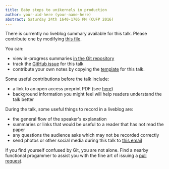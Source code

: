 ```yaml
---
title: Baby steps to unikernels in production
author: your-uid-here (your-name-here)
abstract: Saturday 24th 1640-1705 PM (CUFP 2016)
---
```


There is currently no liveblog summary available for this talk. Please contribute one by modifying [this file](https://github.com/ocamllabs/icfp2016-blog/blob/master/CUFP/baby-steps-to-unikernels-in-pr.md).

You can:
* view in-progress summaries [in the Git repository](https://github.com/ocamllabs/icfp2016-blog/tree/master/CUFP/baby-steps-to-unikernels-in-pr/)
* track the [GitHub issue](https://github.com/ocamllabs/icfp2016-blog/issues/202) for this talk
* contribute your own notes by copying the [template](baby-steps-to-unikernels-in-pr/template.md) for this talk.

Some useful contributions before the talk include:
* a link to an open access preprint PDF (see [here](https://github.com/gasche/icfp2016-papers))
* background information you might feel will help readers understand the talk better

During the talk, some useful things to record in a liveblog are:
* the general flow of the speaker's explanation
* summaries or links that would be useful to a reader that has not read the paper
* any questions the audience asks which may not be recorded correctly
* send photos or other social media during this talk to [this email](mailto:icfp16.photos@gmail.com?subject=CUFP:baby-steps-to-unikernels-in-pr)

If you find yourself confused by Git, you are not alone. Find a nearby functional progammer
to assist you with the fine art of issuing a [pull request](https://help.github.com/articles/about-pull-requests/).

